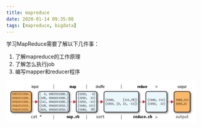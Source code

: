 ```yaml
---
title: mapreduce
date: 2020-01-14 09:35:08
tags: [mapreduce, bigdata]
---
```


学习MapReduce需要了解以下几件事：

1. 了解mapreduce的工作原理
2. 了解怎么执行job
3. 编写mapper和reducer程序

![MapReduce逻辑数据流图](/images/hadoop_mapreduce_logical_data_flow.jpg)

[MapReduce Program in Python]: https://emunix.emich.edu/~sverdlik/COSC472/WritingAnHadoopMapReduceProgramInPython-MichaelG.Noll.html
[Hadoop Commands Guide]: https://hadoop.apache.org/docs/r3.0.3/hadoop-project-dist/hadoop-common/CommandsManual.html
